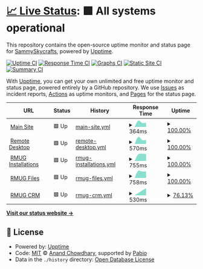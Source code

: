 # [📈 Live Status](https://SammySkycrafts.github.io/RMUG-Upptime): <!--live status--> **🟩 All systems operational**

This repository contains the open-source uptime monitor and status page for [SammySkycrafts](https://SammySkycrafts.github.io/RMUG-Upptime), powered by [Upptime](https://github.com/upptime/upptime).

[![Uptime CI](https://github.com/SammySkycrafts/RMUG-Upptime/workflows/Uptime%20CI/badge.svg)](https://github.com/SammySkycrafts/RMUG-Upptime/actions?query=workflow%3A%22Uptime+CI%22)
[![Response Time CI](https://github.com/SammySkycrafts/RMUG-Upptime/workflows/Response%20Time%20CI/badge.svg)](https://github.com/SammySkycrafts/RMUG-Upptime/actions?query=workflow%3A%22Response+Time+CI%22)
[![Graphs CI](https://github.com/SammySkycrafts/RMUG-Upptime/workflows/Graphs%20CI/badge.svg)](https://github.com/SammySkycrafts/RMUG-Upptime/actions?query=workflow%3A%22Graphs+CI%22)
[![Static Site CI](https://github.com/SammySkycrafts/RMUG-Upptime/workflows/Static%20Site%20CI/badge.svg)](https://github.com/SammySkycrafts/RMUG-Upptime/actions?query=workflow%3A%22Static+Site+CI%22)
[![Summary CI](https://github.com/SammySkycrafts/RMUG-Upptime/workflows/Summary%20CI/badge.svg)](https://github.com/SammySkycrafts/RMUG-Upptime/actions?query=workflow%3A%22Summary+CI%22)

With [Upptime](https://upptime.js.org), you can get your own unlimited and free uptime monitor and status page, powered entirely by a GitHub repository. We use [Issues](https://github.com/SammySkycrafts/RMUG-Upptime/issues) as incident reports, [Actions](https://github.com/SammySkycrafts/RMUG-Upptime/actions) as uptime monitors, and [Pages](https://SammySkycrafts.github.io/RMUG-Upptime) for the status page.

<!--start: status pages-->
<!-- This summary is generated by Upptime (https://github.com/upptime/upptime) -->
<!-- Do not edit this manually, your changes will be overwritten -->
<!-- prettier-ignore -->
| URL | Status | History | Response Time | Uptime |
| --- | ------ | ------- | ------------- | ------ |
| <img alt="" src="https://icons.duckduckgo.com/ip3/www.rmusergroup.net.ico" height="13"> [Main Site](https://www.rmusergroup.net) | 🟩 Up | [main-site.yml](https://github.com/SammySkycrafts/RMUG-Upptime/commits/HEAD/history/main-site.yml) | <details><summary><img alt="Response time graph" src="./graphs/main-site/response-time-week.png" height="20"> 364ms</summary><br><a href="https://SammySkycrafts.github.io/RMUG-Upptime/history/main-site"><img alt="Response time 364" src="https://img.shields.io/endpoint?url=https%3A%2F%2Fraw.githubusercontent.com%2FSammySkycrafts%2FRMUG-Upptime%2FHEAD%2Fapi%2Fmain-site%2Fresponse-time.json"></a><br><a href="https://SammySkycrafts.github.io/RMUG-Upptime/history/main-site"><img alt="24-hour response time 364" src="https://img.shields.io/endpoint?url=https%3A%2F%2Fraw.githubusercontent.com%2FSammySkycrafts%2FRMUG-Upptime%2FHEAD%2Fapi%2Fmain-site%2Fresponse-time-day.json"></a><br><a href="https://SammySkycrafts.github.io/RMUG-Upptime/history/main-site"><img alt="7-day response time 364" src="https://img.shields.io/endpoint?url=https%3A%2F%2Fraw.githubusercontent.com%2FSammySkycrafts%2FRMUG-Upptime%2FHEAD%2Fapi%2Fmain-site%2Fresponse-time-week.json"></a><br><a href="https://SammySkycrafts.github.io/RMUG-Upptime/history/main-site"><img alt="30-day response time 364" src="https://img.shields.io/endpoint?url=https%3A%2F%2Fraw.githubusercontent.com%2FSammySkycrafts%2FRMUG-Upptime%2FHEAD%2Fapi%2Fmain-site%2Fresponse-time-month.json"></a><br><a href="https://SammySkycrafts.github.io/RMUG-Upptime/history/main-site"><img alt="1-year response time 364" src="https://img.shields.io/endpoint?url=https%3A%2F%2Fraw.githubusercontent.com%2FSammySkycrafts%2FRMUG-Upptime%2FHEAD%2Fapi%2Fmain-site%2Fresponse-time-year.json"></a></details> | <details><summary><a href="https://SammySkycrafts.github.io/RMUG-Upptime/history/main-site">100.00%</a></summary><a href="https://SammySkycrafts.github.io/RMUG-Upptime/history/main-site"><img alt="All-time uptime 100.00%" src="https://img.shields.io/endpoint?url=https%3A%2F%2Fraw.githubusercontent.com%2FSammySkycrafts%2FRMUG-Upptime%2FHEAD%2Fapi%2Fmain-site%2Fuptime.json"></a><br><a href="https://SammySkycrafts.github.io/RMUG-Upptime/history/main-site"><img alt="24-hour uptime 100.00%" src="https://img.shields.io/endpoint?url=https%3A%2F%2Fraw.githubusercontent.com%2FSammySkycrafts%2FRMUG-Upptime%2FHEAD%2Fapi%2Fmain-site%2Fuptime-day.json"></a><br><a href="https://SammySkycrafts.github.io/RMUG-Upptime/history/main-site"><img alt="7-day uptime 100.00%" src="https://img.shields.io/endpoint?url=https%3A%2F%2Fraw.githubusercontent.com%2FSammySkycrafts%2FRMUG-Upptime%2FHEAD%2Fapi%2Fmain-site%2Fuptime-week.json"></a><br><a href="https://SammySkycrafts.github.io/RMUG-Upptime/history/main-site"><img alt="30-day uptime 100.00%" src="https://img.shields.io/endpoint?url=https%3A%2F%2Fraw.githubusercontent.com%2FSammySkycrafts%2FRMUG-Upptime%2FHEAD%2Fapi%2Fmain-site%2Fuptime-month.json"></a><br><a href="https://SammySkycrafts.github.io/RMUG-Upptime/history/main-site"><img alt="1-year uptime 100.00%" src="https://img.shields.io/endpoint?url=https%3A%2F%2Fraw.githubusercontent.com%2FSammySkycrafts%2FRMUG-Upptime%2FHEAD%2Fapi%2Fmain-site%2Fuptime-year.json"></a></details>
| <img alt="" src="https://icons.duckduckgo.com/ip3/remote.rmusergroup.net.ico" height="13"> [Remote Desktop](https://remote.rmusergroup.net) | 🟩 Up | [remote-desktop.yml](https://github.com/SammySkycrafts/RMUG-Upptime/commits/HEAD/history/remote-desktop.yml) | <details><summary><img alt="Response time graph" src="./graphs/remote-desktop/response-time-week.png" height="20"> 570ms</summary><br><a href="https://SammySkycrafts.github.io/RMUG-Upptime/history/remote-desktop"><img alt="Response time 570" src="https://img.shields.io/endpoint?url=https%3A%2F%2Fraw.githubusercontent.com%2FSammySkycrafts%2FRMUG-Upptime%2FHEAD%2Fapi%2Fremote-desktop%2Fresponse-time.json"></a><br><a href="https://SammySkycrafts.github.io/RMUG-Upptime/history/remote-desktop"><img alt="24-hour response time 570" src="https://img.shields.io/endpoint?url=https%3A%2F%2Fraw.githubusercontent.com%2FSammySkycrafts%2FRMUG-Upptime%2FHEAD%2Fapi%2Fremote-desktop%2Fresponse-time-day.json"></a><br><a href="https://SammySkycrafts.github.io/RMUG-Upptime/history/remote-desktop"><img alt="7-day response time 570" src="https://img.shields.io/endpoint?url=https%3A%2F%2Fraw.githubusercontent.com%2FSammySkycrafts%2FRMUG-Upptime%2FHEAD%2Fapi%2Fremote-desktop%2Fresponse-time-week.json"></a><br><a href="https://SammySkycrafts.github.io/RMUG-Upptime/history/remote-desktop"><img alt="30-day response time 570" src="https://img.shields.io/endpoint?url=https%3A%2F%2Fraw.githubusercontent.com%2FSammySkycrafts%2FRMUG-Upptime%2FHEAD%2Fapi%2Fremote-desktop%2Fresponse-time-month.json"></a><br><a href="https://SammySkycrafts.github.io/RMUG-Upptime/history/remote-desktop"><img alt="1-year response time 570" src="https://img.shields.io/endpoint?url=https%3A%2F%2Fraw.githubusercontent.com%2FSammySkycrafts%2FRMUG-Upptime%2FHEAD%2Fapi%2Fremote-desktop%2Fresponse-time-year.json"></a></details> | <details><summary><a href="https://SammySkycrafts.github.io/RMUG-Upptime/history/remote-desktop">100.00%</a></summary><a href="https://SammySkycrafts.github.io/RMUG-Upptime/history/remote-desktop"><img alt="All-time uptime 100.00%" src="https://img.shields.io/endpoint?url=https%3A%2F%2Fraw.githubusercontent.com%2FSammySkycrafts%2FRMUG-Upptime%2FHEAD%2Fapi%2Fremote-desktop%2Fuptime.json"></a><br><a href="https://SammySkycrafts.github.io/RMUG-Upptime/history/remote-desktop"><img alt="24-hour uptime 100.00%" src="https://img.shields.io/endpoint?url=https%3A%2F%2Fraw.githubusercontent.com%2FSammySkycrafts%2FRMUG-Upptime%2FHEAD%2Fapi%2Fremote-desktop%2Fuptime-day.json"></a><br><a href="https://SammySkycrafts.github.io/RMUG-Upptime/history/remote-desktop"><img alt="7-day uptime 100.00%" src="https://img.shields.io/endpoint?url=https%3A%2F%2Fraw.githubusercontent.com%2FSammySkycrafts%2FRMUG-Upptime%2FHEAD%2Fapi%2Fremote-desktop%2Fuptime-week.json"></a><br><a href="https://SammySkycrafts.github.io/RMUG-Upptime/history/remote-desktop"><img alt="30-day uptime 100.00%" src="https://img.shields.io/endpoint?url=https%3A%2F%2Fraw.githubusercontent.com%2FSammySkycrafts%2FRMUG-Upptime%2FHEAD%2Fapi%2Fremote-desktop%2Fuptime-month.json"></a><br><a href="https://SammySkycrafts.github.io/RMUG-Upptime/history/remote-desktop"><img alt="1-year uptime 100.00%" src="https://img.shields.io/endpoint?url=https%3A%2F%2Fraw.githubusercontent.com%2FSammySkycrafts%2FRMUG-Upptime%2FHEAD%2Fapi%2Fremote-desktop%2Fuptime-year.json"></a></details>
| <img alt="" src="https://icons.duckduckgo.com/ip3/installations.rmusergroup.net.ico" height="13"> [RMUG Installations](https://installations.rmusergroup.net) | 🟩 Up | [rmug-installations.yml](https://github.com/SammySkycrafts/RMUG-Upptime/commits/HEAD/history/rmug-installations.yml) | <details><summary><img alt="Response time graph" src="./graphs/rmug-installations/response-time-week.png" height="20"> 755ms</summary><br><a href="https://SammySkycrafts.github.io/RMUG-Upptime/history/rmug-installations"><img alt="Response time 755" src="https://img.shields.io/endpoint?url=https%3A%2F%2Fraw.githubusercontent.com%2FSammySkycrafts%2FRMUG-Upptime%2FHEAD%2Fapi%2Frmug-installations%2Fresponse-time.json"></a><br><a href="https://SammySkycrafts.github.io/RMUG-Upptime/history/rmug-installations"><img alt="24-hour response time 755" src="https://img.shields.io/endpoint?url=https%3A%2F%2Fraw.githubusercontent.com%2FSammySkycrafts%2FRMUG-Upptime%2FHEAD%2Fapi%2Frmug-installations%2Fresponse-time-day.json"></a><br><a href="https://SammySkycrafts.github.io/RMUG-Upptime/history/rmug-installations"><img alt="7-day response time 755" src="https://img.shields.io/endpoint?url=https%3A%2F%2Fraw.githubusercontent.com%2FSammySkycrafts%2FRMUG-Upptime%2FHEAD%2Fapi%2Frmug-installations%2Fresponse-time-week.json"></a><br><a href="https://SammySkycrafts.github.io/RMUG-Upptime/history/rmug-installations"><img alt="30-day response time 755" src="https://img.shields.io/endpoint?url=https%3A%2F%2Fraw.githubusercontent.com%2FSammySkycrafts%2FRMUG-Upptime%2FHEAD%2Fapi%2Frmug-installations%2Fresponse-time-month.json"></a><br><a href="https://SammySkycrafts.github.io/RMUG-Upptime/history/rmug-installations"><img alt="1-year response time 755" src="https://img.shields.io/endpoint?url=https%3A%2F%2Fraw.githubusercontent.com%2FSammySkycrafts%2FRMUG-Upptime%2FHEAD%2Fapi%2Frmug-installations%2Fresponse-time-year.json"></a></details> | <details><summary><a href="https://SammySkycrafts.github.io/RMUG-Upptime/history/rmug-installations">100.00%</a></summary><a href="https://SammySkycrafts.github.io/RMUG-Upptime/history/rmug-installations"><img alt="All-time uptime 100.00%" src="https://img.shields.io/endpoint?url=https%3A%2F%2Fraw.githubusercontent.com%2FSammySkycrafts%2FRMUG-Upptime%2FHEAD%2Fapi%2Frmug-installations%2Fuptime.json"></a><br><a href="https://SammySkycrafts.github.io/RMUG-Upptime/history/rmug-installations"><img alt="24-hour uptime 100.00%" src="https://img.shields.io/endpoint?url=https%3A%2F%2Fraw.githubusercontent.com%2FSammySkycrafts%2FRMUG-Upptime%2FHEAD%2Fapi%2Frmug-installations%2Fuptime-day.json"></a><br><a href="https://SammySkycrafts.github.io/RMUG-Upptime/history/rmug-installations"><img alt="7-day uptime 100.00%" src="https://img.shields.io/endpoint?url=https%3A%2F%2Fraw.githubusercontent.com%2FSammySkycrafts%2FRMUG-Upptime%2FHEAD%2Fapi%2Frmug-installations%2Fuptime-week.json"></a><br><a href="https://SammySkycrafts.github.io/RMUG-Upptime/history/rmug-installations"><img alt="30-day uptime 100.00%" src="https://img.shields.io/endpoint?url=https%3A%2F%2Fraw.githubusercontent.com%2FSammySkycrafts%2FRMUG-Upptime%2FHEAD%2Fapi%2Frmug-installations%2Fuptime-month.json"></a><br><a href="https://SammySkycrafts.github.io/RMUG-Upptime/history/rmug-installations"><img alt="1-year uptime 100.00%" src="https://img.shields.io/endpoint?url=https%3A%2F%2Fraw.githubusercontent.com%2FSammySkycrafts%2FRMUG-Upptime%2FHEAD%2Fapi%2Frmug-installations%2Fuptime-year.json"></a></details>
| <img alt="" src="https://icons.duckduckgo.com/ip3/files.rmusergroup.net.ico" height="13"> [RMUG Files](https://files.rmusergroup.net) | 🟩 Up | [rmug-files.yml](https://github.com/SammySkycrafts/RMUG-Upptime/commits/HEAD/history/rmug-files.yml) | <details><summary><img alt="Response time graph" src="./graphs/rmug-files/response-time-week.png" height="20"> 758ms</summary><br><a href="https://SammySkycrafts.github.io/RMUG-Upptime/history/rmug-files"><img alt="Response time 758" src="https://img.shields.io/endpoint?url=https%3A%2F%2Fraw.githubusercontent.com%2FSammySkycrafts%2FRMUG-Upptime%2FHEAD%2Fapi%2Frmug-files%2Fresponse-time.json"></a><br><a href="https://SammySkycrafts.github.io/RMUG-Upptime/history/rmug-files"><img alt="24-hour response time 758" src="https://img.shields.io/endpoint?url=https%3A%2F%2Fraw.githubusercontent.com%2FSammySkycrafts%2FRMUG-Upptime%2FHEAD%2Fapi%2Frmug-files%2Fresponse-time-day.json"></a><br><a href="https://SammySkycrafts.github.io/RMUG-Upptime/history/rmug-files"><img alt="7-day response time 758" src="https://img.shields.io/endpoint?url=https%3A%2F%2Fraw.githubusercontent.com%2FSammySkycrafts%2FRMUG-Upptime%2FHEAD%2Fapi%2Frmug-files%2Fresponse-time-week.json"></a><br><a href="https://SammySkycrafts.github.io/RMUG-Upptime/history/rmug-files"><img alt="30-day response time 758" src="https://img.shields.io/endpoint?url=https%3A%2F%2Fraw.githubusercontent.com%2FSammySkycrafts%2FRMUG-Upptime%2FHEAD%2Fapi%2Frmug-files%2Fresponse-time-month.json"></a><br><a href="https://SammySkycrafts.github.io/RMUG-Upptime/history/rmug-files"><img alt="1-year response time 758" src="https://img.shields.io/endpoint?url=https%3A%2F%2Fraw.githubusercontent.com%2FSammySkycrafts%2FRMUG-Upptime%2FHEAD%2Fapi%2Frmug-files%2Fresponse-time-year.json"></a></details> | <details><summary><a href="https://SammySkycrafts.github.io/RMUG-Upptime/history/rmug-files">100.00%</a></summary><a href="https://SammySkycrafts.github.io/RMUG-Upptime/history/rmug-files"><img alt="All-time uptime 100.00%" src="https://img.shields.io/endpoint?url=https%3A%2F%2Fraw.githubusercontent.com%2FSammySkycrafts%2FRMUG-Upptime%2FHEAD%2Fapi%2Frmug-files%2Fuptime.json"></a><br><a href="https://SammySkycrafts.github.io/RMUG-Upptime/history/rmug-files"><img alt="24-hour uptime 100.00%" src="https://img.shields.io/endpoint?url=https%3A%2F%2Fraw.githubusercontent.com%2FSammySkycrafts%2FRMUG-Upptime%2FHEAD%2Fapi%2Frmug-files%2Fuptime-day.json"></a><br><a href="https://SammySkycrafts.github.io/RMUG-Upptime/history/rmug-files"><img alt="7-day uptime 100.00%" src="https://img.shields.io/endpoint?url=https%3A%2F%2Fraw.githubusercontent.com%2FSammySkycrafts%2FRMUG-Upptime%2FHEAD%2Fapi%2Frmug-files%2Fuptime-week.json"></a><br><a href="https://SammySkycrafts.github.io/RMUG-Upptime/history/rmug-files"><img alt="30-day uptime 100.00%" src="https://img.shields.io/endpoint?url=https%3A%2F%2Fraw.githubusercontent.com%2FSammySkycrafts%2FRMUG-Upptime%2FHEAD%2Fapi%2Frmug-files%2Fuptime-month.json"></a><br><a href="https://SammySkycrafts.github.io/RMUG-Upptime/history/rmug-files"><img alt="1-year uptime 100.00%" src="https://img.shields.io/endpoint?url=https%3A%2F%2Fraw.githubusercontent.com%2FSammySkycrafts%2FRMUG-Upptime%2FHEAD%2Fapi%2Frmug-files%2Fuptime-year.json"></a></details>
| <img alt="" src="https://icons.duckduckgo.com/ip3/crm.rmusergroup.net.ico" height="13"> [RMUG CRM](https://crm.rmusergroup.net) | 🟩 Up | [rmug-crm.yml](https://github.com/SammySkycrafts/RMUG-Upptime/commits/HEAD/history/rmug-crm.yml) | <details><summary><img alt="Response time graph" src="./graphs/rmug-crm/response-time-week.png" height="20"> 530ms</summary><br><a href="https://SammySkycrafts.github.io/RMUG-Upptime/history/rmug-crm"><img alt="Response time 530" src="https://img.shields.io/endpoint?url=https%3A%2F%2Fraw.githubusercontent.com%2FSammySkycrafts%2FRMUG-Upptime%2FHEAD%2Fapi%2Frmug-crm%2Fresponse-time.json"></a><br><a href="https://SammySkycrafts.github.io/RMUG-Upptime/history/rmug-crm"><img alt="24-hour response time 530" src="https://img.shields.io/endpoint?url=https%3A%2F%2Fraw.githubusercontent.com%2FSammySkycrafts%2FRMUG-Upptime%2FHEAD%2Fapi%2Frmug-crm%2Fresponse-time-day.json"></a><br><a href="https://SammySkycrafts.github.io/RMUG-Upptime/history/rmug-crm"><img alt="7-day response time 530" src="https://img.shields.io/endpoint?url=https%3A%2F%2Fraw.githubusercontent.com%2FSammySkycrafts%2FRMUG-Upptime%2FHEAD%2Fapi%2Frmug-crm%2Fresponse-time-week.json"></a><br><a href="https://SammySkycrafts.github.io/RMUG-Upptime/history/rmug-crm"><img alt="30-day response time 530" src="https://img.shields.io/endpoint?url=https%3A%2F%2Fraw.githubusercontent.com%2FSammySkycrafts%2FRMUG-Upptime%2FHEAD%2Fapi%2Frmug-crm%2Fresponse-time-month.json"></a><br><a href="https://SammySkycrafts.github.io/RMUG-Upptime/history/rmug-crm"><img alt="1-year response time 530" src="https://img.shields.io/endpoint?url=https%3A%2F%2Fraw.githubusercontent.com%2FSammySkycrafts%2FRMUG-Upptime%2FHEAD%2Fapi%2Frmug-crm%2Fresponse-time-year.json"></a></details> | <details><summary><a href="https://SammySkycrafts.github.io/RMUG-Upptime/history/rmug-crm">76.13%</a></summary><a href="https://SammySkycrafts.github.io/RMUG-Upptime/history/rmug-crm"><img alt="All-time uptime 76.13%" src="https://img.shields.io/endpoint?url=https%3A%2F%2Fraw.githubusercontent.com%2FSammySkycrafts%2FRMUG-Upptime%2FHEAD%2Fapi%2Frmug-crm%2Fuptime.json"></a><br><a href="https://SammySkycrafts.github.io/RMUG-Upptime/history/rmug-crm"><img alt="24-hour uptime 76.13%" src="https://img.shields.io/endpoint?url=https%3A%2F%2Fraw.githubusercontent.com%2FSammySkycrafts%2FRMUG-Upptime%2FHEAD%2Fapi%2Frmug-crm%2Fuptime-day.json"></a><br><a href="https://SammySkycrafts.github.io/RMUG-Upptime/history/rmug-crm"><img alt="7-day uptime 76.13%" src="https://img.shields.io/endpoint?url=https%3A%2F%2Fraw.githubusercontent.com%2FSammySkycrafts%2FRMUG-Upptime%2FHEAD%2Fapi%2Frmug-crm%2Fuptime-week.json"></a><br><a href="https://SammySkycrafts.github.io/RMUG-Upptime/history/rmug-crm"><img alt="30-day uptime 76.13%" src="https://img.shields.io/endpoint?url=https%3A%2F%2Fraw.githubusercontent.com%2FSammySkycrafts%2FRMUG-Upptime%2FHEAD%2Fapi%2Frmug-crm%2Fuptime-month.json"></a><br><a href="https://SammySkycrafts.github.io/RMUG-Upptime/history/rmug-crm"><img alt="1-year uptime 76.13%" src="https://img.shields.io/endpoint?url=https%3A%2F%2Fraw.githubusercontent.com%2FSammySkycrafts%2FRMUG-Upptime%2FHEAD%2Fapi%2Frmug-crm%2Fuptime-year.json"></a></details>

<!--end: status pages-->

[**Visit our status website →**](https://SammySkycrafts.github.io/RMUG-Upptime)

## 📄 License

- Powered by: [Upptime](https://github.com/upptime/upptime)
- Code: [MIT](./LICENSE) © [Anand Chowdhary](https://anandchowdhary.com), supported by [Pabio](https://pabio.com)
- Data in the `./history` directory: [Open Database License](https://opendatacommons.org/licenses/odbl/1-0/)
